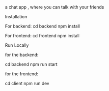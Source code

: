 a chat app , where you can talk with your friends

Installation



For backend:
cd backend 
npm install


For frontend: 
cd frontend
npm install


Run Locally


for the backend:

cd backend
npm run start


for the frontend:

cd client
npm run dev
